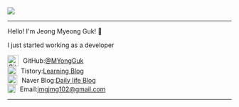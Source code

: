 <img src="https://capsule-render.vercel.app/api?type=Venom&color=A3DCBE&height=300&section=header&text=Jeong%20Myeong%20Guk&fontSize=70" />
<hr>

<p>Hello! I'm Jeong Myeong Guk! 👋</p>
<p>I just started working as a developer</p>
<div>
    <div style="display: flex; align-items: center;">
        <a href="https://github.com/naktan02">
        <img src="https://github.githubassets.com/images/modules/logos_page/GitHub-Mark.png" alt="GitHub Logo" width="25">
        </a>
        <span style="margin-left: 10px;">GitHub: </span>
        <a href="https://github.com/naktan02">@MYongGuk</a>
    </div>
    <div style="display: flex; align-items: center;">
        <a href="https://naktan.tistory.com/">
        <img src="https://private-user-images.githubusercontent.com/169517311/417474972-7efc0faf-f07a-457c-8835-12ad8c5f5b4d.png?jwt=eyJhbGciOiJIUzI1NiIsInR5cCI6IkpXVCJ9.eyJpc3MiOiJnaXRodWIuY29tIiwiYXVkIjoicmF3LmdpdGh1YnVzZXJjb250ZW50LmNvbSIsImtleSI6ImtleTUiLCJleHAiOjE3NDE5Mzc4NTUsIm5iZiI6MTc0MTkzNzU1NSwicGF0aCI6Ii8xNjk1MTczMTEvNDE3NDc0OTcyLTdlZmMwZmFmLWYwN2EtNDU3Yy04ODM1LTEyYWQ4YzVmNWI0ZC5wbmc_WC1BbXotQWxnb3JpdGhtPUFXUzQtSE1BQy1TSEEyNTYmWC1BbXotQ3JlZGVudGlhbD1BS0lBVkNPRFlMU0E1M1BRSzRaQSUyRjIwMjUwMzE0JTJGdXMtZWFzdC0xJTJGczMlMkZhd3M0X3JlcXVlc3QmWC1BbXotRGF0ZT0yMDI1MDMxNFQwNzMyMzVaJlgtQW16LUV4cGlyZXM9MzAwJlgtQW16LVNpZ25hdHVyZT0wMDNhZTZjY2EwY2EyNTJmZDk4ZGYyYzNhNGVhOWM5Mjc1YmRhMDUyOTA1ODlhNTgxNGFhMDEzZmFkYzBjZTdjJlgtQW16LVNpZ25lZEhlYWRlcnM9aG9zdCJ9.ETgdanreMeMrgPNNlXGMfXo1MxqNh_L5CPRTPqRQPIk" alt="GitHub Logo" width="20">
        </a>
        <span style="margin-left: 10px;">Tistory: </span>
        <a href="https://naktan.tistory.com/">Learning Blog</a>
    </div>
    <div style="display: flex; align-items: center;">
        <a href="https://blog.naver.com/naktan_">
        <img src="https://private-user-images.githubusercontent.com/169517311/417474278-d9fe91a8-3af2-4fee-89ee-24ea7aa8d01b.svg?jwt=eyJhbGciOiJIUzI1NiIsInR5cCI6IkpXVCJ9.eyJpc3MiOiJnaXRodWIuY29tIiwiYXVkIjoicmF3LmdpdGh1YnVzZXJjb250ZW50LmNvbSIsImtleSI6ImtleTUiLCJleHAiOjE3NDExODcyNjcsIm5iZiI6MTc0MTE4Njk2NywicGF0aCI6Ii8xNjk1MTczMTEvNDE3NDc0Mjc4LWQ5ZmU5MWE4LTNhZjItNGZlZS04OWVlLTI0ZWE3YWE4ZDAxYi5zdmc_WC1BbXotQWxnb3JpdGhtPUFXUzQtSE1BQy1TSEEyNTYmWC1BbXotQ3JlZGVudGlhbD1BS0lBVkNPRFlMU0E1M1BRSzRaQSUyRjIwMjUwMzA1JTJGdXMtZWFzdC0xJTJGczMlMkZhd3M0X3JlcXVlc3QmWC1BbXotRGF0ZT0yMDI1MDMwNVQxNTAyNDdaJlgtQW16LUV4cGlyZXM9MzAwJlgtQW16LVNpZ25hdHVyZT1lZDczZGRiNzRjMzFhMTM4MjA1ZTdjYTZkYzY2MjY5YjQwY2ZlNmFhYzljOGEyMDBkYjYyNTM2NGFkZTUxMzc1JlgtQW16LVNpZ25lZEhlYWRlcnM9aG9zdCJ9.L7bX2xEW5mgWBDEJk2RLaOxW4CyvUCv928Kjwaeh36U" alt="Naver Blog Logo" width="22">
        </a>
        <span style="margin-left: 10px;">Naver Blog: </span>
        <a href="https://blog.naver.com/naktan_">Daily life Blog</a>
    </div>
    <div style="display: flex; align-items: center;">
        <a href="mailto:jmgjmg102@gmail.com">
       <img src="https://upload.wikimedia.org/wikipedia/commons/thumb/7/7e/Gmail_icon_%282020%29.svg/1280px-Gmail_icon_%282020%29.svg.png" alt="Gmail Icon" width="18">
        </a>
        <span style="margin-left: 10px;">Email: </span>
        <a href="mailto:jmgjmg102@gmail.com">jmgjmg102@gmail.com</a>
    </div>
</div>









<hr>


